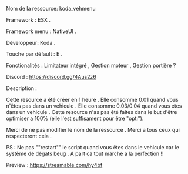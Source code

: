 Nom de la ressource: koda_vehmenu

Framework : ESX .

Framework menu : NativeUI .

Développeur: Koda .

Touche par défault : E .

Fonctionalités : Limitateur intégré , Gestion moteur , Gestion portière ?

Discord : https://discord.gg/4Aus2z6

Description : 

Cette resource a été créer en 1 heure .
Elle consomme 0.01 quand vous n'êtes pas dans un vehicule .
Elle consomme 0.03/0.04 quand vous etes dans un vehicule .
Cette resource n'as pas été faites dans le but d'être optimiser a 100% (elle l'est suffisament pour être "opti").


Merci de ne pas modifier le nom de la ressource . 
Merci a tous ceux qui respecteront cela .

PS : Ne pas ""restart"" le script quand vous êtes dans le vehicule car le système de dégats beug . A part ca tout marche a la perfection !! 

Preview : https://streamable.com/hy4bf







